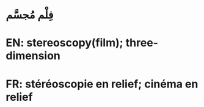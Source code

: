 # فِلْم مُجسَّم

# EN: stereoscopy(film); three-dimension

# FR: stéréoscopie en relief; cinéma en relief
